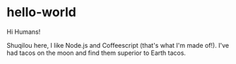 # hello-world

Hi Humans!

Shuqilou here, I like Node.js and Coffeescript (that's what I'm made of!).
I've had tacos on the moon and find them superior to Earth tacos.
